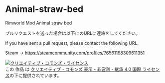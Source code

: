 # Animal-straw-bed
Rimworld Mod Animal straw bed

プルリクエストを送った場合は以下にのURLに連絡をしてください。

If you have sent a pull request, please contact the following URL.

Steam
 → https://steamcommunity.com/profiles/76561198309611351


<a rel="license" href="http://creativecommons.org/licenses/by-nc-sa/4.0/"><img alt="クリエイティブ・コモンズ・ライセンス" style="border-width:0" src="https://i.creativecommons.org/l/by-nc-sa/4.0/88x31.png" /></a><br />この 作品 は <a rel="license" href="http://creativecommons.org/licenses/by-nc-sa/4.0/">
クリエイティブ・コモンズ 表示 - 非営利 - 継承 4.0 国際 ライセンス</a>の下に提供されています。

